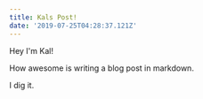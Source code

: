 ```yaml
---
title: Kals Post!
date: '2019-07-25T04:28:37.121Z'
---
```


Hey I'm Kal!

How awesome is writing a blog post in markdown.

I dig it.
